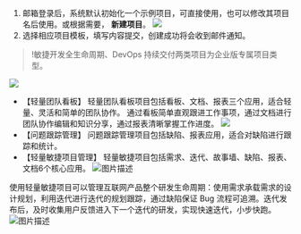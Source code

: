 1. 邮箱登录后，系统默认初始化一个示例项目，可直接使用，也可以修改其项目名后使用。或根据需要， **新建项目**。
![](https://main.qcloudimg.com/raw/875551d3de794e101af5fb513d72f333.png)
2. 选择相应项目模板，填写内容提交，创建成功将会收到邮件通知。 
>!敏捷开发全生命周期、DevOps 持续交付两类项目为企业版专属项目类型。

![](https://main.qcloudimg.com/raw/3fde930be0b7cbd8f1d1e2542fdfeec4.png)


- 【轻量团队看板】
轻量团队看板项目包括看板、文档、报表三个应用，适合轻量、灵活和简单的团队协作。 
通过看板简单直观跟进工作事项，通过文档进行团队协作编辑和知识分享，通过报表清晰掌握工作进度。
![](https://main.qcloudimg.com/raw/2d5bd859e6cd4a1657abfeb4c3575f62.png)
- 【问题跟踪管理】
问题跟踪管理项目包括缺陷、报表应用，适合对缺陷进行跟踪和统计。
![]()
-  【轻量敏捷项目管理】
轻量敏捷项目包括需求、迭代、故事墙、缺陷、报表、文档6个核心应用。
![图片描述](//mc.qcloudimg.com/static/img/4d1d5ac3ba3697082c5a2b01437dbcb1/image.png)

使用轻量敏捷项目可以管理互联网产品整个研发生命周期：使用需求承载需求的设计规划，利用迭代进行迭代的规划跟踪，通过缺陷保证 Bug 流程可追溯。迭代发布后，及时收集用户反馈进入下一个迭代的研发，实现快速迭代，小步快跑。 
![图片描述](//mc.qcloudimg.com/static/img/292ee5d3aa288a9223e8c56999f8bf15/image.png)
